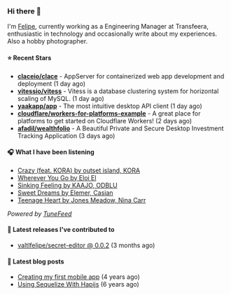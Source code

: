 ### Hi there 👋

I'm [Felipe](https://felipevm.com), currently working as a Engineering Manager at Transfeera, enthusiastic in technology and occasionally write about my experiences. Also a hobby photographer.

#### ⭐ Recent Stars
- **[claceio/clace](https://github.com/claceio/clace)** - AppServer for containerized web app development and deployment (1 day ago)
- **[vitessio/vitess](https://github.com/vitessio/vitess)** - Vitess is a database clustering system for horizontal scaling of MySQL. (1 day ago)
- **[yaakapp/app](https://github.com/yaakapp/app)** - The most intuitive desktop API client (1 day ago)
- **[cloudflare/workers-for-platforms-example](https://github.com/cloudflare/workers-for-platforms-example)** - A great place for platforms to get started on Cloudflare Workers! (2 days ago)
- **[afadil/wealthfolio](https://github.com/afadil/wealthfolio)** - A Beautiful Private and Secure Desktop Investment Tracking Application (3 days ago)

#### 🎧 What I have been listening
- [Crazy (feat. KORA) by outset island, KORA](https://open.spotify.com/track/5lLMBUZRASGDZcUCzUOgbH)
- [Wherever You Go by Eloi El](https://open.spotify.com/track/4nJFPxM3sYlB3WgEPiCteq)
- [Sinking Feeling by KAAJO, ODBLU](https://open.spotify.com/track/3P2xBMOaRPnziqk3tV70eM)
- [Sweet Dreams by Elemer, Casian](https://open.spotify.com/track/2cLW2aQw7lfwaZvfiBet5q)
- [Teenage Heart by Jones Meadow, Nina Carr](https://open.spotify.com/track/1AcKqjwbrS8Kb5olxiOx4a)

_Powered by [TuneFeed](https://tunefeed.app?ref=valtlfelipe-gh-profile)_ 

#### 🚀 Latest releases I've contributed to


- [valtlfelipe/secret-editor @ 0.0.2](https://github.com/valtlfelipe/secret-editor/releases/tag/0.0.2) (3 months ago)

#### 📄 Latest blog posts
- [Creating my first mobile app](https://felipevm.com/posts/creating-my-first-mobile-app/) (4 years ago)
- [Using Sequelize With Hapijs](https://felipevm.com/posts/using-sequelize-with-hapijs/) (6 years ago)
